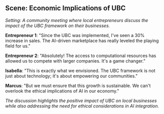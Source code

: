 ## Scene: Economic Implications of UBC
*Setting: A community meeting where local entrepreneurs discuss the impact of the UBC framework on their businesses.*

**Entrepreneur 1**: "Since the UBC was implemented, I've seen a 30% increase in sales. The AI-driven marketplace has really leveled the playing field for us."

**Entrepreneur 2**: "Absolutely! The access to computational resources has allowed us to compete with larger companies. It's a game changer."

**Isabella**: "This is exactly what we envisioned. The UBC framework is not just about technology; it's about empowering our communities."

**Marcus**: "But we must ensure that this growth is sustainable. We can't overlook the ethical implications of AI in our economy."

*The discussion highlights the positive impact of UBC on local businesses while also addressing the need for ethical considerations in AI integration.*
